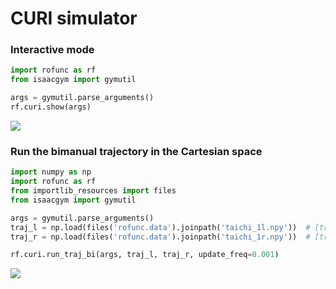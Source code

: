 # CURI simulator

### Interactive mode 
```python
import rofunc as rf
from isaacgym import gymutil

args = gymutil.parse_arguments()
rf.curi.show(args)
```

![](../img/curi_interactive.gif)

### Run the bimanual trajectory in the Cartesian space

```python
import numpy as np
import rofunc as rf
from importlib_resources import files
from isaacgym import gymutil

args = gymutil.parse_arguments()
traj_l = np.load(files('rofunc.data').joinpath('taichi_1l.npy'))  # [traj_len, 7]
traj_r = np.load(files('rofunc.data').joinpath('taichi_1r.npy'))  # [traj_len, 7]

rf.curi.run_traj_bi(args, traj_l, traj_r, update_freq=0.001)
```

![](../img/FormatFactoryPart1.gif)

